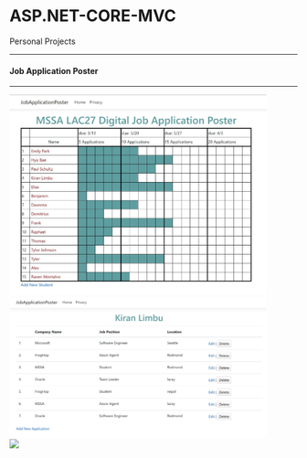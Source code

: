 # ASP.NET-CORE-MVC
Personal Projects
<hr>
<h4>Job Application Poster</h4>
<hr>
<div><img src="jobapplication.JPG" width="450">	&nbsp;<img src="jobapplication1.JPG" width="450"></div>
<div><img src="Visual%20Algorithm/visual_Algorithm3.JPG" width="450"></div>
